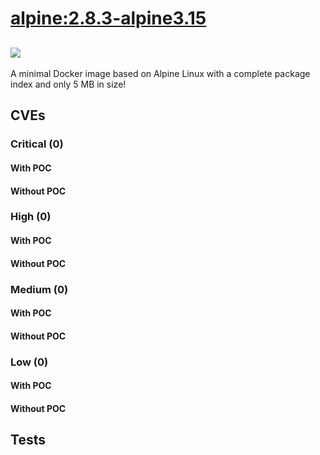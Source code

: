 # [alpine:2.8.3-alpine3.15](https://hub.docker.com/_/alpine?tab=tags)
![](https://img.shields.io/static/v1?label=tag&message=2.8.3-alpine3.15&color=blue)
---
<p>
A minimal Docker image based on Alpine Linux with a complete package index and only 5 MB in size!
</p>

## CVEs
### Critical (0)
#### With POC

#### Without POC


### High (0)
#### With POC

#### Without POC


### Medium (0)
#### With POC

#### Without POC


### Low (0)
#### With POC

#### Without POC


## Tests

